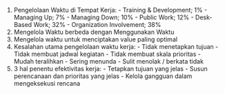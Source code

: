 1. Pengelolaan Waktu di Tempat Kerja:  - Training & Development; 1%  - Managing Up; 7%  - Managing Down; 10%  - Public Work; 12%  - Desk-Based Work; 32%  - Organization Involvement; 38%
2. Mengelola Waktu berbeda dengan Menggunakan Waktu
3. Mengelola waktu untuk menciptakan value paling optimal
4. Kesalahan utama pengelolaan waktu kerja: - Tidak menetapkan tujuan  - Tidak membuat jadwal kegiatan  - Tidak membuat skala prioritas  - Mudah teralihkan  - Sering menunda  - Sulit menolak / berkata tidak
5. 3 hal penentu efektivitas kerja: - Tetapkan tujuan yang jelas  - Susun perencanaan dan prioritas yang jelas  - Kelola gangguan dalam mengeksekusi rencana